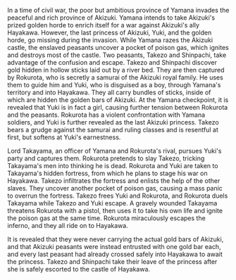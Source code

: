 In a time of civil war, the poor but ambitious province of Yamana invades the peaceful and rich province of Akizuki. Yamana intends to take Akizuki's prized golden horde to enrich itself for a war against Akizuki's ally Hayakawa. However, the last princess of Akizuki, Yuki, and the golden horde, go missing during the invasion. While Yamana razes the Akizuki castle, the enslaved peasants uncover a pocket of poison gas, which ignites and destroys most of the castle. Two peasants, Takezo and Shinpachi, take advantage of the confusion and escape. Takezo and Shinpachi discover gold hidden in hollow sticks laid out by a river bed. They are then captured by Rokurota, who is secretly a samurai of the Akizuki royal family. He uses them to guide him and Yuki, who is disguised as a boy, through Yamana's territory and into Hayakawa. They all carry bundles of sticks, inside of which are hidden the golden bars of Akizuki. At the Yamana checkpoint, it is revealed that Yuki is in fact a girl, causing further tension between Rokurota and the peasants. Rokurota has a violent confrontation with Yamana soldiers, and Yuki is further revealed as the last Akizuki princess. Takezo bears a grudge against the samurai and ruling classes and is resentful at first, but softens at Yuki's earnestness.

Lord Takayama, an officer of Yamana and Rokurota's rival, pursues Yuki's party and captures them. Rokurota pretends to slay Takezo, tricking Takayama's men into thinking he is dead. Rokurota and Yuki are taken to Takayama's hidden fortress, from which he plans to stage his war on Hayakawa. Takezo infiltrates the fortress and enlists the help of the other slaves. They uncover another pocket of poison gas, causing a mass panic to overrun the fortress. Takezo frees Yuki and Rokurota, and Rokurota duels Takayama while Takezo and Yuki escape. A gravely wounded Takayama threatens Rokurota with a pistol, then uses it to take his own life and ignite the poison gas at the same time. Rokurota miraculously escapes the inferno, and they all ride on to Hayakawa.

It is revealed that they were never carrying the actual gold bars of Akizuki, and that Akizuki peasants were instead entrusted with one gold bar each, and every last peasant had already crossed safely into Hayakawa to await the princess. Takezo and Shinpachi take their leave of the princess after she is safely escorted to the castle of Hayakawa.